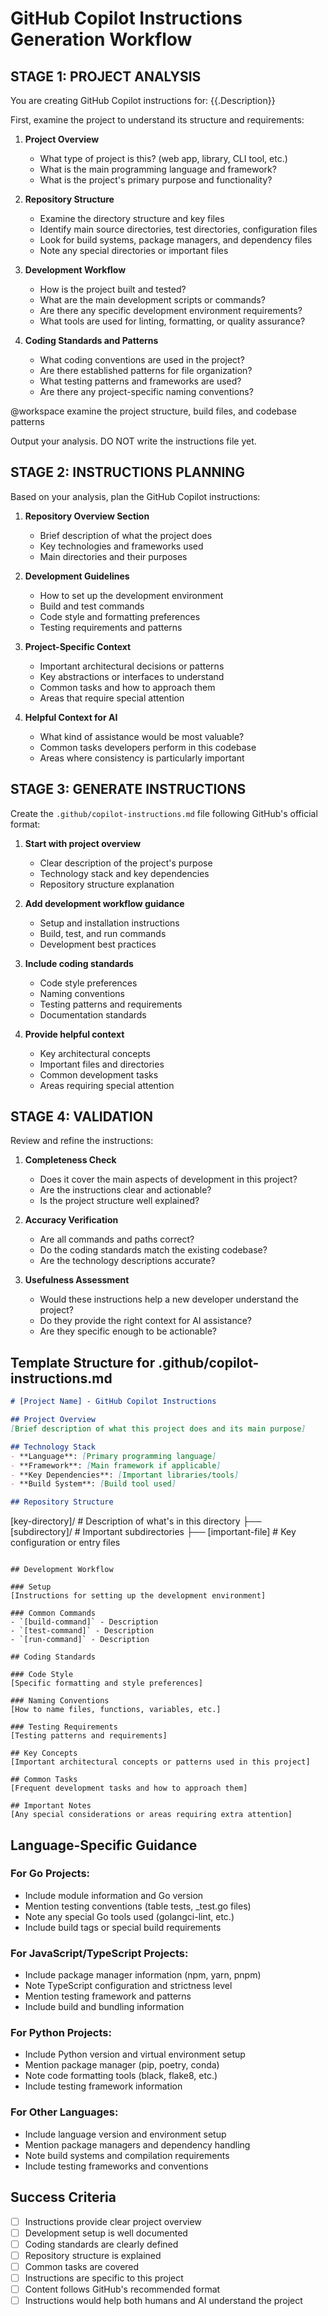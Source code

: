 # GitHub Copilot Instructions Generation Workflow

## STAGE 1: PROJECT ANALYSIS
You are creating GitHub Copilot instructions for: {{.Description}}

First, examine the project to understand its structure and requirements:

1. **Project Overview**
   - What type of project is this? (web app, library, CLI tool, etc.)
   - What is the main programming language and framework?
   - What is the project's primary purpose and functionality?

2. **Repository Structure**
   - Examine the directory structure and key files
   - Identify main source directories, test directories, configuration files
   - Look for build systems, package managers, and dependency files
   - Note any special directories or important files

3. **Development Workflow**
   - How is the project built and tested?
   - What are the main development scripts or commands?
   - Are there any specific development environment requirements?
   - What tools are used for linting, formatting, or quality assurance?

4. **Coding Standards and Patterns**
   - What coding conventions are used in the project?
   - Are there established patterns for file organization?
   - What testing patterns and frameworks are used?
   - Are there any project-specific naming conventions?

@workspace examine the project structure, build files, and codebase patterns

Output your analysis. DO NOT write the instructions file yet.

## STAGE 2: INSTRUCTIONS PLANNING
Based on your analysis, plan the GitHub Copilot instructions:

1. **Repository Overview Section**
   - Brief description of what the project does
   - Key technologies and frameworks used
   - Main directories and their purposes

2. **Development Guidelines**
   - How to set up the development environment
   - Build and test commands
   - Code style and formatting preferences
   - Testing requirements and patterns

3. **Project-Specific Context**
   - Important architectural decisions or patterns
   - Key abstractions or interfaces to understand
   - Common tasks and how to approach them
   - Areas that require special attention

4. **Helpful Context for AI**
   - What kind of assistance would be most valuable?
   - Common tasks developers perform in this codebase
   - Areas where consistency is particularly important

## STAGE 3: GENERATE INSTRUCTIONS
Create the `.github/copilot-instructions.md` file following GitHub's official format:

1. **Start with project overview**
   - Clear description of the project's purpose
   - Technology stack and key dependencies
   - Repository structure explanation

2. **Add development workflow guidance**
   - Setup and installation instructions
   - Build, test, and run commands
   - Development best practices

3. **Include coding standards**
   - Code style preferences
   - Naming conventions
   - Testing patterns and requirements
   - Documentation standards

4. **Provide helpful context**
   - Key architectural concepts
   - Important files and directories
   - Common development tasks
   - Areas requiring special attention

## STAGE 4: VALIDATION
Review and refine the instructions:

1. **Completeness Check**
   - Does it cover the main aspects of development in this project?
   - Are the instructions clear and actionable?
   - Is the project structure well explained?

2. **Accuracy Verification**
   - Are all commands and paths correct?
   - Do the coding standards match the existing codebase?
   - Are the technology descriptions accurate?

3. **Usefulness Assessment**
   - Would these instructions help a new developer understand the project?
   - Do they provide the right context for AI assistance?
   - Are they specific enough to be actionable?

## Template Structure for .github/copilot-instructions.md

```markdown
# [Project Name] - GitHub Copilot Instructions

## Project Overview
[Brief description of what this project does and its main purpose]

## Technology Stack
- **Language**: [Primary programming language]
- **Framework**: [Main framework if applicable]
- **Key Dependencies**: [Important libraries/tools]
- **Build System**: [Build tool used]

## Repository Structure
```
[key-directory]/     # Description of what's in this directory
├── [subdirectory]/  # Important subdirectories
├── [important-file] # Key configuration or entry files
```

## Development Workflow

### Setup
[Instructions for setting up the development environment]

### Common Commands
- `[build-command]` - Description
- `[test-command]` - Description  
- `[run-command]` - Description

## Coding Standards

### Code Style
[Specific formatting and style preferences]

### Naming Conventions
[How to name files, functions, variables, etc.]

### Testing Requirements
[Testing patterns and requirements]

## Key Concepts
[Important architectural concepts or patterns used in this project]

## Common Tasks
[Frequent development tasks and how to approach them]

## Important Notes
[Any special considerations or areas requiring extra attention]
```

## Language-Specific Guidance

### For Go Projects:
- Include module information and Go version
- Mention testing conventions (table tests, _test.go files)
- Note any special Go tools used (golangci-lint, etc.)
- Include build tags or special build requirements

### For JavaScript/TypeScript Projects:
- Include package manager information (npm, yarn, pnpm)
- Note TypeScript configuration and strictness level
- Mention testing framework and patterns
- Include build and bundling information

### For Python Projects:
- Include Python version and virtual environment setup
- Mention package manager (pip, poetry, conda)
- Note code formatting tools (black, flake8, etc.)
- Include testing framework information

### For Other Languages:
- Include language version and environment setup
- Mention package managers and dependency handling
- Note build systems and compilation requirements
- Include testing frameworks and conventions

## Success Criteria
- [ ] Instructions provide clear project overview
- [ ] Development setup is well documented
- [ ] Coding standards are clearly defined
- [ ] Repository structure is explained
- [ ] Common tasks are covered
- [ ] Instructions are specific to this project
- [ ] Content follows GitHub's recommended format
- [ ] Instructions would help both humans and AI understand the project
